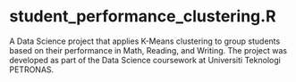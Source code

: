 # student_performance_clustering.R
A Data Science project that applies K-Means clustering to group students based on their performance in Math, Reading, and Writing.   The project was developed as part of the Data Science coursework at Universiti Teknologi PETRONAS.
